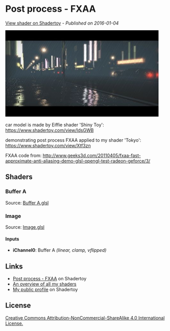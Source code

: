 ﻿# Post process - FXAA
[View shader on Shadertoy](https://www.shadertoy.com/view/ls3GWS) - _Published on 2016-01-04_ 

![thumbnail](./thumbnail.jpg)


car model is made by Eiffie
shader 'Shiny Toy': https://www.shadertoy.com/view/ldsGWB

demonstrating post process FXAA applied to my shader 'Tokyo':
https://www.shadertoy.com/view/Xtf3zn

FXAA code from: http://www.geeks3d.com/20110405/fxaa-fast-approximate-anti-aliasing-demo-glsl-opengl-test-radeon-geforce/3/


## Shaders

### Buffer A

Source: [Buffer A.glsl](./Buffer&#32;A.glsl)

### Image

Source: [Image.glsl](./Image.glsl)

#### Inputs

 * **iChannel0**: Buffer A _(linear, clamp, vflipped)_

## Links
* [Post process - FXAA](https://www.shadertoy.com/view/ls3GWS) on Shadertoy
* [An overview of all my shaders](https://reindernijhoff.net/shadertoy/)
* [My public profile](https://www.shadertoy.com/user/reinder) on Shadertoy

## License

[Creative Commons Attribution-NonCommercial-ShareAlike 4.0 International License.](https://creativecommons.org/licenses/by-nc-sa/4.0/)
